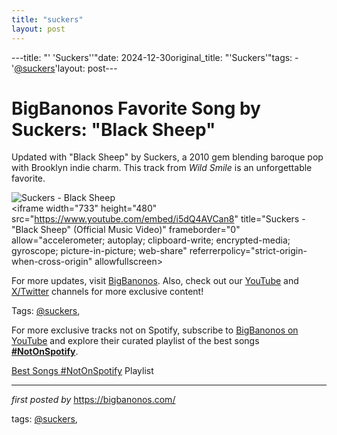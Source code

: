 ```yaml
---
title: "suckers"
layout: post
---
```

---title: "' 'Suckers''"date: 2024-12-30original_title: "'Suckers'"tags:  - '[@suckers](/tags/suckers/)'layout: post---<!-- Title of the Post --><h1 >BigBanonos Favorite Song by Suckers: "Black Sheep"</h1> <!-- Introductory Text --><p >Updated with "Black Sheep" by Suckers, a 2010 gem blending baroque pop with Brooklyn indie charm. This track from *Wild Smile* is an unforgettable favorite.</p> <!-- Featured Image --><div > <img src="https://i.ytimg.com/vi/2_NuxaKBMIg/hq720.jpg?sqp=-oaymwEhCK4FEIIDSFryq4qpAxMIARUAAAAAGAElAADIQj0AgKJD&rs=AOn4CLDTfnSHbK6CF69eK3vea3FBoeXUQQ" alt="Suckers - Black Sheep" /></div> <!-- YouTube Video Embed --><div > <iframe width="733" height="480" src="https://www.youtube.com/embed/i5dQ4AVCan8" title="Suckers - "Black Sheep" (Official Music Video)" frameborder="0" allow="accelerometer; autoplay; clipboard-write; encrypted-media; gyroscope; picture-in-picture; web-share" referrerpolicy="strict-origin-when-cross-origin" allowfullscreen></iframe></div> <!-- Footer Links --><div > <p>For more updates, visit <a href="https://bigbanonos.com/" target="_blank">BigBanonos</a>. Also, check out our <a href="https://www.youtube.com/[@BigBanonos](/tags/BigBanonos/)" target="_blank">YouTube</a> and <a href="https://x.com/bigbanonos" target="_blank">X/Twitter</a> channels for more exclusive content!</p></div> <!-- Tags --><p >Tags: [@suckers](/tags/suckers/),</p><!--Subscribe and Playlist Links--><div>    <p>For more exclusive tracks not on Spotify, subscribe to <a href="https://www.youtube.com/[@BigBanonos](/tags/BigBanonos/)" target="_blank">BigBanonos on YouTube</a> and explore their curated playlist of the best songs <strong>[#NotOnSpotify](/tags/NotOnSpotify/)</strong>.</p>    <p><a href="https://www.youtube.com/playlist?list=PLtuNtuTatqI0kFahUCbtbfenC_ET5O_tr" target="_blank">Best Songs [#NotOnSpotify](/tags/NotOnSpotify/) Playlist<br /></a></p></div><hr /><p><em>first posted by</em> <a href="https://bigbanonos.com/" rel="noopener" target="_new">https://bigbanonos.com/</a></p><p>tags: [@suckers](/tags/suckers/),</p>